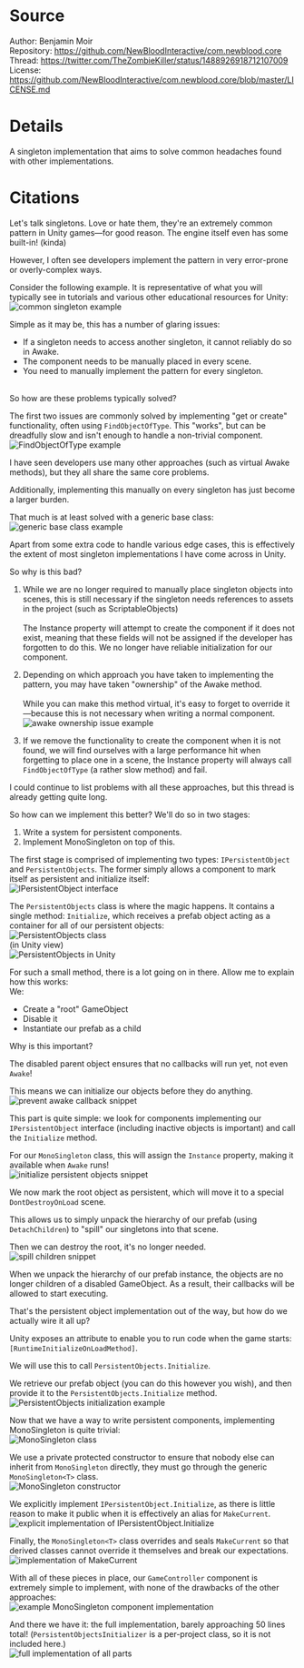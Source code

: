 # Source
Author: Benjamin Moir \
Repository: https://github.com/NewBloodInteractive/com.newblood.core \
Thread: https://twitter.com/TheZombieKiller/status/1488926918712107009 \
License: https://github.com/NewBloodInteractive/com.newblood.core/blob/master/LICENSE.md

# Details
A singleton implementation that aims to solve common headaches found with other implementations.

# Citations
Let's talk singletons. Love or hate them, they're an extremely common pattern in Unity games—for good reason. The engine itself even has some built-in! (kinda)

However, I often see developers implement the pattern in very error-prone or overly-complex ways.

Consider the following example. It is representative of what you will typically see in tutorials and various other educational resources for Unity: \
![common singleton example](https://raw.githubusercontent.com/Pheubel/UnityResources/master/Singletons/.ReadMeResources/CommonSingleton.png)

Simple as it may be, this has a number of glaring issues:

* If a singleton needs to access another singleton, it cannot reliably do so in Awake.
* The component needs to be manually placed in every scene.
* You need to manually implement the pattern for every singleton.

\
So how are these problems typically solved?

The first two issues are commonly solved by implementing "get or create" functionality, often using `FindObjectOfType`.
This "works", but can be dreadfully slow and isn't enough to handle a non-trivial component. \
![FindObjectOfType example](https://raw.githubusercontent.com/Pheubel/UnityResources/master/Singletons/.ReadMeResources/FindObjectOfType.png)

I have seen developers use many other approaches (such as virtual Awake methods), but they all share the same core problems.

Additionally, implementing this manually on every singleton has just become a larger burden.

That much is at least solved with a generic base class: \
![generic base class example](https://raw.githubusercontent.com/Pheubel/UnityResources/master/Singletons/.ReadMeResources/GenericbaseClass.png)

Apart from some extra code to handle various edge cases, this is effectively the extent of most singleton implementations I have come across in Unity.

So why is this bad?

1. While we are no longer required to manually place singleton objects into scenes, this is still necessary if the singleton needs references to assets in the project (such as ScriptableObjects) \
\
The Instance property will attempt to create the component if it does not exist, meaning that these fields will not be assigned if the developer has forgotten to do this. We no longer have reliable initialization for our component.

2. Depending on which approach you have taken to implementing the pattern, you may have taken "ownership" of the Awake method. \
\
While you can make this method virtual, it's easy to forget to override it—because this is not necessary when writing a normal component. \
![awake ownership issue example](https://raw.githubusercontent.com/Pheubel/UnityResources/master/Singletons/.ReadMeResources/AwakeOwnershipIssue.png)

3. If we remove the functionality to create the component when it is not found, we will find ourselves with a large performance hit when forgetting to place one in a scene, the Instance property will always call `FindObjectOfType` (a rather slow method) and fail.

I could continue to list problems with all these approaches, but this thread is already getting quite long.

So how can we implement this better? We'll do so in two stages:

1. Write a system for persistent components.
2. Implement MonoSingleton on top of this.

The first stage is comprised of implementing two types: `IPersistentObject` and `PersistentObjects`. The former simply allows a component to mark itself as persistent and initialize itself: \
![IPersistentObject interface](https://raw.githubusercontent.com/Pheubel/UnityResources/master/Singletons/.ReadMeResources/IPersistantObject.png)

The `PersistentObjects` class is where the magic happens. It contains a single method: `Initialize`, which receives a prefab object acting as a container for all of our persistent objects: \
![PersistentObjects class](https://raw.githubusercontent.com/Pheubel/UnityResources/master/Singletons/.ReadMeResources/PersistentObjects.png) \
(in Unity view) \
![PersistentObjects in Unity](https://raw.githubusercontent.com/Pheubel/UnityResources/master/Singletons/.ReadMeResources/PersistentObjectsInUnity.png)

For such a small method, there is a lot going on in there. Allow me to explain how this works: \
We:
* Create a "root" GameObject
* Disable it
* Instantiate our prefab as a child

Why is this important?

The disabled parent object ensures that no callbacks will run yet, not even `Awake`!

This means we can initialize our objects before they do anything. \
![prevent awake callback snippet](https://raw.githubusercontent.com/Pheubel/UnityResources/master/Singletons/.ReadMeResources/SnippetPreventAwakeCallback.png)

This part is quite simple: we look for components implementing our `IPersistentObject` interface (including inactive objects is important) and call the `Initialize` method.

For our `MonoSingleton` class, this will assign the `Instance` property, making it available when `Awake` runs! \
![initialize persistent objects snippet](https://raw.githubusercontent.com/Pheubel/UnityResources/master/Singletons/.ReadMeResources/SnippetInitializePersistentObjects.png)

We now mark the root object as persistent, which will move it to a special `DontDestroyOnLoad` scene.

This allows us to simply unpack the hierarchy of our prefab (using `DetachChildren`) to "spill" our singletons into that scene.

Then we can destroy the root, it's no longer needed. \
![spill children snippet](https://raw.githubusercontent.com/Pheubel/UnityResources/master/Singletons/.ReadMeResources/SnippetSpillChildren.png)

When we unpack the hierarchy of our prefab instance, the objects are no longer children of a disabled GameObject. As a result, their callbacks will be allowed to start executing.

That's the persistent object implementation out of the way, but how do we actually wire it all up?

Unity exposes an attribute to enable you to run code when the game starts: `[RuntimeInitializeOnLoadMethod]`.

We will use this to call `PersistentObjects.Initialize`.

We retrieve our prefab object (you can do this however you wish), and then provide it to the `PersistentObjects.Initialize` method. \
![PersistentObjects initialization example](https://raw.githubusercontent.com/Pheubel/UnityResources/master/Singletons/.ReadMeResources/PersistentObjectsInitializationExample.png)

Now that we have a way to write persistent components, implementing MonoSingleton is quite trivial: \
![MonoSingleton class](https://raw.githubusercontent.com/Pheubel/UnityResources/master/Singletons/.ReadMeResources/MonoSingleton.png)

We use a private protected constructor to ensure that nobody else can inherit from `MonoSingleton` directly, they must go through the generic `MonoSingleton<T>` class. \
![MonoSingleton constructor](https://raw.githubusercontent.com/Pheubel/UnityResources/master/Singletons/.ReadMeResources/MonoSingletonConstructor.png)

We explicitly implement `IPersistentObject.Initialize`, as there is little reason to make it public when it is effectively an alias for `MakeCurrent`. \
![explicit implementation of IPersistentObject.Initialize](https://raw.githubusercontent.com/Pheubel/UnityResources/master/Singletons/.ReadMeResources/ExplicitImplementationInitialize.png)

Finally, the `MonoSingleton<T>` class overrides and seals `MakeCurrent` so that derived classes cannot override it themselves and break our expectations. \
![implementation of MakeCurrent](https://raw.githubusercontent.com/Pheubel/UnityResources/master/Singletons/.ReadMeResources/MakeCurrentImplementation.png)

With all of these pieces in place, our `GameController` component is extremely simple to implement, with none of the drawbacks of the other approaches: \
![example MonoSingleton component implementation](https://raw.githubusercontent.com/Pheubel/UnityResources/master/Singletons/.ReadMeResources/MonoSingletonComponentExample.png)

And there we have it: the full implementation, barely approaching 50 lines total! (`PersistentObjectsInitializer` is a per-project class, so it is not included here.) \
![full implementation of all parts](https://raw.githubusercontent.com/Pheubel/UnityResources/master/Singletons/.ReadMeResources/FullImplementation.png)